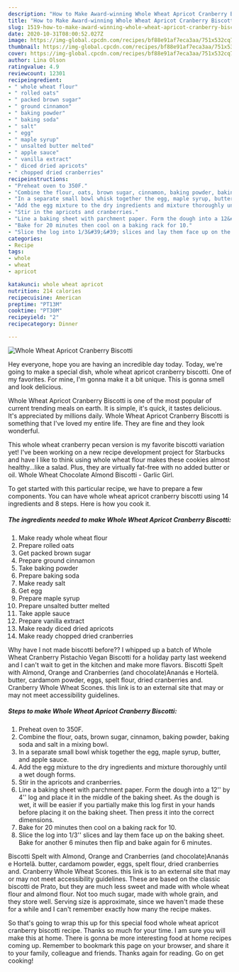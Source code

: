```yaml
---
description: "How to Make Award-winning Whole Wheat Apricot Cranberry Biscotti"
title: "How to Make Award-winning Whole Wheat Apricot Cranberry Biscotti"
slug: 1519-how-to-make-award-winning-whole-wheat-apricot-cranberry-biscotti
date: 2020-10-31T08:00:52.027Z
image: https://img-global.cpcdn.com/recipes/bf88e91af7eca3aa/751x532cq70/whole-wheat-apricot-cranberry-biscotti-recipe-main-photo.jpg
thumbnail: https://img-global.cpcdn.com/recipes/bf88e91af7eca3aa/751x532cq70/whole-wheat-apricot-cranberry-biscotti-recipe-main-photo.jpg
cover: https://img-global.cpcdn.com/recipes/bf88e91af7eca3aa/751x532cq70/whole-wheat-apricot-cranberry-biscotti-recipe-main-photo.jpg
author: Lina Olson
ratingvalue: 4.9
reviewcount: 12301
recipeingredient:
- " whole wheat flour"
- " rolled oats"
- " packed brown sugar"
- " ground cinnamon"
- " baking powder"
- " baking soda"
- " salt"
- " egg"
- " maple syrup"
- " unsalted butter melted"
- " apple sauce"
- " vanilla extract"
- " diced dried apricots"
- " chopped dried cranberries"
recipeinstructions:
- "Preheat oven to 350F."
- "Combine the flour, oats, brown sugar, cinnamon, baking powder, baking soda and salt in a mixing bowl."
- "In a separate small bowl whisk together the egg, maple syrup, butter, and apple sauce."
- "Add the egg mixture to the dry ingredients and mixture thoroughly until a wet dough forms."
- "Stir in the apricots and cranberries."
- "Line a baking sheet with parchment paper. Form the dough into a 12&#39;&#39; by 4&#39;&#39; log and place it in the middle of the baking sheet. As the dough is wet, it will be easier if you partially make this log first in your hands before placing it on the baking sheet. Then press it into the correct dimensions."
- "Bake for 20 minutes then cool on a baking rack for 10."
- "Slice the log into 1/3&#39;&#39; slices and lay them face up on the baking sheet. Bake for another 6 minutes then flip and bake again for 6 minutes."
categories:
- Recipe
tags:
- whole
- wheat
- apricot

katakunci: whole wheat apricot 
nutrition: 214 calories
recipecuisine: American
preptime: "PT13M"
cooktime: "PT30M"
recipeyield: "2"
recipecategory: Dinner

---
```



![Whole Wheat Apricot Cranberry Biscotti](https://img-global.cpcdn.com/recipes/bf88e91af7eca3aa/751x532cq70/whole-wheat-apricot-cranberry-biscotti-recipe-main-photo.jpg)

Hey everyone, hope you are having an incredible day today. Today, we're going to make a special dish, whole wheat apricot cranberry biscotti. One of my favorites. For mine, I'm gonna make it a bit unique. This is gonna smell and look delicious.

Whole Wheat Apricot Cranberry Biscotti is one of the most popular of current trending meals on earth. It is simple, it's quick, it tastes delicious. It's appreciated by millions daily. Whole Wheat Apricot Cranberry Biscotti is something that I've loved my entire life. They are fine and they look wonderful.

This whole wheat cranberry pecan version is my favorite biscotti variation yet! I&#39;ve been working on a new recipe development project for Starbucks and have I like to think using whole wheat flour makes these cookies almost healthy…like a salad. Plus, they are virtually fat-free with no added butter or oil. Whole Wheat Chocolate Almond Biscotti - Garlic Girl.


To get started with this particular recipe, we have to prepare a few components. You can have whole wheat apricot cranberry biscotti using 14 ingredients and 8 steps. Here is how you cook it.

<!--inarticleads1-->

##### The ingredients needed to make Whole Wheat Apricot Cranberry Biscotti:

1. Make ready  whole wheat flour
1. Prepare  rolled oats
1. Get  packed brown sugar
1. Prepare  ground cinnamon
1. Take  baking powder
1. Prepare  baking soda
1. Make ready  salt
1. Get  egg
1. Prepare  maple syrup
1. Prepare  unsalted butter melted
1. Take  apple sauce
1. Prepare  vanilla extract
1. Make ready  diced dried apricots
1. Make ready  chopped dried cranberries


Why have I not made biscotti before?? I whipped up a batch of Whole Wheat Cranberry Pistachio Vegan Biscotti for a holiday party last weekend and I can&#39;t wait to get in the kitchen and make more flavors. Biscotti Spelt with Almond, Orange and Cranberries (and chocolate)Ananás e Hortelã. butter, cardamom powder, eggs, spelt flour, dried cranberries and. Cranberry Whole Wheat Scones. this link is to an external site that may or may not meet accessibility guidelines. 

<!--inarticleads2-->

##### Steps to make Whole Wheat Apricot Cranberry Biscotti:

1. Preheat oven to 350F.
1. Combine the flour, oats, brown sugar, cinnamon, baking powder, baking soda and salt in a mixing bowl.
1. In a separate small bowl whisk together the egg, maple syrup, butter, and apple sauce.
1. Add the egg mixture to the dry ingredients and mixture thoroughly until a wet dough forms.
1. Stir in the apricots and cranberries.
1. Line a baking sheet with parchment paper. Form the dough into a 12&#39;&#39; by 4&#39;&#39; log and place it in the middle of the baking sheet. As the dough is wet, it will be easier if you partially make this log first in your hands before placing it on the baking sheet. Then press it into the correct dimensions.
1. Bake for 20 minutes then cool on a baking rack for 10.
1. Slice the log into 1/3&#39;&#39; slices and lay them face up on the baking sheet. Bake for another 6 minutes then flip and bake again for 6 minutes.


Biscotti Spelt with Almond, Orange and Cranberries (and chocolate)Ananás e Hortelã. butter, cardamom powder, eggs, spelt flour, dried cranberries and. Cranberry Whole Wheat Scones. this link is to an external site that may or may not meet accessibility guidelines. These are based on the classic biscotti de Prato, but they are much less sweet and made with whole wheat flour and almond flour. Not too much sugar, made with whole grain, and they store well. Serving size is approximate, since we haven&#39;t made these for a while and I can&#39;t remember exactly how many the recipe makes. 

So that's going to wrap this up for this special food whole wheat apricot cranberry biscotti recipe. Thanks so much for your time. I am sure you will make this at home. There is gonna be more interesting food at home recipes coming up. Remember to bookmark this page on your browser, and share it to your family, colleague and friends. Thanks again for reading. Go on get cooking!
